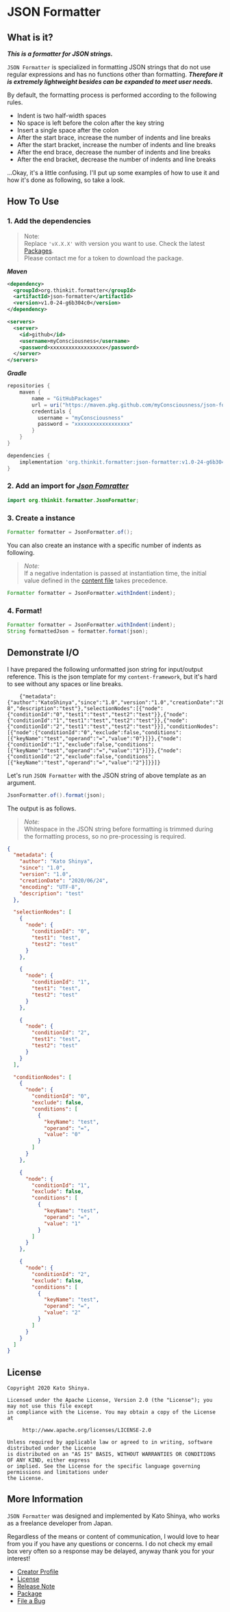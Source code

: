 # JSON Formatter

## What is it?

**_This is a formatter for JSON strings._**

`JSON Formatter` is specialized in formatting JSON strings that do not use regular expressions and has no functions other than formatting. **_Therefore it is extremely lightweight besides can be expanded to meet user needs._**

By default, the formatting process is performed according to the following rules.

- Indent is two half-width spaces
- No space is left before the colon after the key string
- Insert a single space after the colon
- After the start brace, increase the number of indents and line breaks
- After the start bracket, increase the number of indents and line breaks
- After the end brace, decrease the number of indents and line breaks
- After the end bracket, decrease the number of indents and line breaks

...Okay, it's a little confusing. I'll put up some examples of how to use it and how it's done as following, so take a look.

## How To Use

### 1. Add the dependencies

> Note:<br>
> Replace `'vX.X.X'` with version you want to use. Check the latest [Packages](https://github.com/myConsciousness/json-formatter/packages).<br>
> Please contact me for a token to download the package.

**_Maven_**

```xml
<dependency>
  <groupId>org.thinkit.formatter</groupId>
  <artifactId>json-formatter</artifactId>
  <version>v1.0-24-g6b304c0</version>
</dependency>

<servers>
  <server>
    <id>github</id>
    <username>myConsciousness</username>
    <password>xxxxxxxxxxxxxxxxxx</password>
  </server>
</servers>
```

**_Gradle_**

```gradle
repositories {
    maven {
        name = "GitHubPackages"
        url = uri("https://maven.pkg.github.com/myConsciousness/json-formatter")
        credentials {
          username = "myConsciousness"
          password = "xxxxxxxxxxxxxxxxxx"
        }
    }
}

dependencies {
    implementation 'org.thinkit.formatter:json-formatter:v1.0-24-g6b304c0'
}
```

### 2. Add an import for [**_Json Fomratter_**](https://github.com/myConsciousness/json-formatter/blob/master/src/main/java/org/thinkit/formatter/JsonFormatter.java)

```java
import org.thinkit.formatter.JsonFormatter;
```

### 3. Create a instance

```java
Formatter formatter = JsonFormatter.of();
```

You can also create an instance with a specific number of indents as following.

> _Note:_<br>
> If a negative indentation is passed at instantiation time, the initial value defined in the [content file](https://github.com/myConsciousness/json-formatter/blob/master/src/main/resources/content/formatter/json/JsonDefaultIndentItem.json) takes precedence.

```java
Formatter formatter = JsonFormatter.withIndent(indent);
```

### 4. Format!

```java
Formatter formatter = JsonFormatter.withIndent(indent);
String formattedJson = formatter.format(json);
```

## Demonstrate I/O

I have prepared the following unformatted json string for input/output reference. This is the json template for my `content-framework`, but it's hard to see without any spaces or line breaks.

```
    {"metadata":{"author":"KatoShinya","since":"1.0","version":"1.0","creationDate":"2020/06/24","encoding":"UTF-8","description":"test"},"selectionNodes":[{"node":{"conditionId":"0","test1":"test","test2":"test"}},{"node":{"conditionId":"1","test1":"test","test2":"test"}},{"node":{"conditionId":"2","test1":"test","test2":"test"}}],"conditionNodes":[{"node":{"conditionId":"0","exclude":false,"conditions":[{"keyName":"test","operand":"=","value":"0"}]}},{"node":{"conditionId":"1","exclude":false,"conditions":[{"keyName":"test","operand":"=","value":"1"}]}},{"node":{"conditionId":"2","exclude":false,"conditions":[{"keyName":"test","operand":"=","value":"2"}]}}]}
```

Let's run `JSON Formatter` with the JSON string of above template as an argument.

```java
JsonFormatter.of().format(json);
```

The output is as follows.

> _Note:_<br>
> Whitespace in the JSON string before formatting is trimmed during the formatting process, so no pre-processing is required.

```json
{
  "metadata": {
    "author": "Kato Shinya",
    "since": "1.0",
    "version": "1.0",
    "creationDate": "2020/06/24",
    "encoding": "UTF-8",
    "description": "test"
  },

  "selectionNodes": [
    {
      "node": {
        "conditionId": "0",
        "test1": "test",
        "test2": "test"
      }
    },

    {
      "node": {
        "conditionId": "1",
        "test1": "test",
        "test2": "test"
      }
    },

    {
      "node": {
        "conditionId": "2",
        "test1": "test",
        "test2": "test"
      }
    }
  ],

  "conditionNodes": [
    {
      "node": {
        "conditionId": "0",
        "exclude": false,
        "conditions": [
          {
            "keyName": "test",
            "operand": "=",
            "value": "0"
          }
        ]
      }
    },

    {
      "node": {
        "conditionId": "1",
        "exclude": false,
        "conditions": [
          {
            "keyName": "test",
            "operand": "=",
            "value": "1"
          }
        ]
      }
    },

    {
      "node": {
        "conditionId": "2",
        "exclude": false,
        "conditions": [
          {
            "keyName": "test",
            "operand": "=",
            "value": "2"
          }
        ]
      }
    }
  ]
}
```

## License

```
Copyright 2020 Kato Shinya.

Licensed under the Apache License, Version 2.0 (the "License"); you may not use this file except
in compliance with the License. You may obtain a copy of the License at

     http://www.apache.org/licenses/LICENSE-2.0

Unless required by applicable law or agreed to in writing, software distributed under the License
is distributed on an "AS IS" BASIS, WITHOUT WARRANTIES OR CONDITIONS OF ANY KIND, either express
or implied. See the License for the specific language governing permissions and limitations under
the License.
```

## More Information

`JSON Formatter` was designed and implemented by Kato Shinya, who works as a freelance developer from Japan.

Regardless of the means or content of communication, I would love to hear from you if you have any questions or concerns. I do not check my email box very often so a response may be delayed, anyway thank you for your interest!

- [Creator Profile](https://github.com/myConsciousness)
- [License](https://github.com/myConsciousness/json-formatter/blob/master/LICENSE)
- [Release Note](https://github.com/myConsciousness/json-formatter/releases)
- [Package](https://github.com/myConsciousness/json-formatter/packages)
- [File a Bug](https://github.com/myConsciousness/json-formatter/issues)
